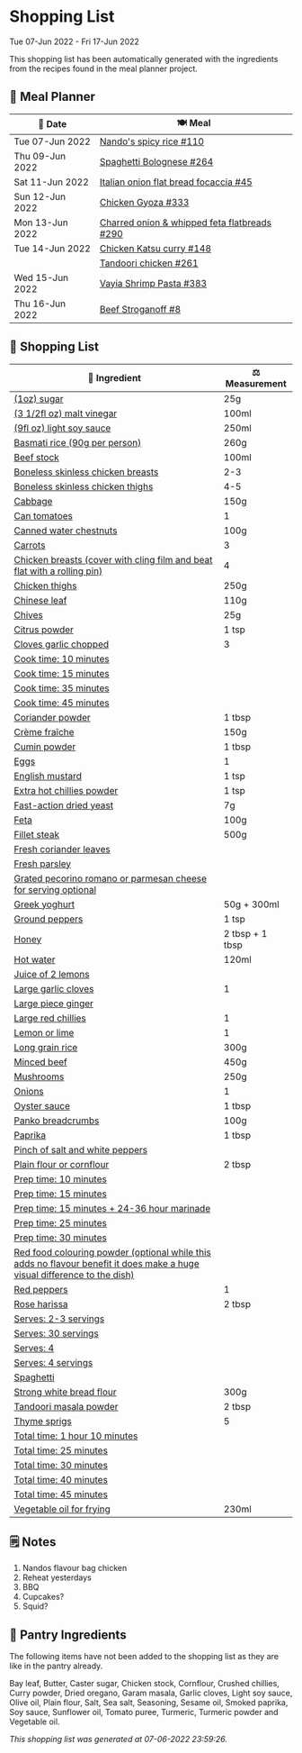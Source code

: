 # Shopping List

Tue 07-Jun 2022 - Fri 17-Jun 2022

This shopping list has been automatically generated with the ingredients from the recipes found in the meal planner project.

## 📅 Meal Planner

|📅 Date| 🍽️ Meal|
|----|----|
|Tue 07-Jun 2022|[Nando's spicy rice #110](https://github.com/jcallaghan/The-Cookbook/issues/110)|
|Thu 09-Jun 2022|[Spaghetti  Bolognese #264](https://github.com/jcallaghan/The-Cookbook/issues/264)|
|Sat 11-Jun 2022|[Italian onion flat bread focaccia #45](https://github.com/jcallaghan/The-Cookbook/issues/45)|
|Sun 12-Jun 2022|[Chicken Gyoza #333](https://github.com/jcallaghan/The-Cookbook/issues/333)|
|Mon 13-Jun 2022|[Charred onion & whipped feta flatbreads #290](https://github.com/jcallaghan/The-Cookbook/issues/290)|
|Tue 14-Jun 2022|[Chicken Katsu curry #148](https://github.com/jcallaghan/The-Cookbook/issues/148)|
||[Tandoori chicken #261](https://github.com/jcallaghan/The-Cookbook/issues/261)|
|Wed 15-Jun 2022|[Vayia Shrimp Pasta #383](https://github.com/jcallaghan/The-Cookbook/issues/383)|
|Thu 16-Jun 2022|[Beef Stroganoff #8](https://github.com/jcallaghan/The-Cookbook/issues/8)|

## 🛒 Shopping List

| 🍌 Ingredient| ⚖️ Measurement|
|----------|-----------|
|[(1oz) sugar](https://www.sainsburys.co.uk/gol-ui/SearchResults/(1oz)%20sugar)|25g|
|[(3 1/2fl oz) malt vinegar](https://www.sainsburys.co.uk/gol-ui/SearchResults/(3%201/2fl%20oz)%20malt%20vinegar)|100ml|
|[(9fl oz) light soy sauce](https://www.sainsburys.co.uk/gol-ui/SearchResults/(9fl%20oz)%20light%20soy%20sauce)|250ml|
|[Basmati rice (90g per person)](https://www.sainsburys.co.uk/gol-ui/SearchResults/Basmati%20rice%20(90g%20per%20person))|260g|
|[Beef stock](https://www.sainsburys.co.uk/gol-ui/SearchResults/Beef%20stock)|100ml|
|[Boneless skinless chicken breasts](https://www.sainsburys.co.uk/gol-ui/SearchResults/Boneless%20skinless%20chicken%20breasts)|2-3|
|[Boneless skinless chicken thighs](https://www.sainsburys.co.uk/gol-ui/SearchResults/Boneless%20skinless%20chicken%20thighs)|4-5|
|[Cabbage](https://www.sainsburys.co.uk/gol-ui/SearchResults/Cabbage)|150g|
|[Can tomatoes](https://www.sainsburys.co.uk/gol-ui/SearchResults/Can%20tomatoes)|1|
|[Canned water chestnuts](https://www.sainsburys.co.uk/gol-ui/SearchResults/Canned%20water%20chestnuts)|100g|
|[Carrots](https://www.sainsburys.co.uk/gol-ui/SearchResults/Carrots)|3|
|[Chicken breasts (cover with cling film and beat flat with a rolling pin)](https://www.sainsburys.co.uk/gol-ui/SearchResults/Chicken%20breasts%20(cover%20with%20cling%20film%20and%20beat%20flat%20with%20a%20rolling%20pin))|4|
|[Chicken thighs](https://www.sainsburys.co.uk/gol-ui/SearchResults/Chicken%20thighs)|250g|
|[Chinese leaf](https://www.sainsburys.co.uk/gol-ui/SearchResults/Chinese%20leaf)|110g|
|[Chives](https://www.sainsburys.co.uk/gol-ui/SearchResults/Chives)|25g|
|[Citrus powder](https://www.sainsburys.co.uk/gol-ui/SearchResults/Citrus%20powder)|1 tsp|
|[Cloves garlic chopped](https://www.sainsburys.co.uk/gol-ui/SearchResults/Cloves%20garlic%20chopped)|3|
|[Cook time: 10 minutes](https://www.sainsburys.co.uk/gol-ui/SearchResults/Cook%20time:%2010%20minutes)||
|[Cook time: 15 minutes](https://www.sainsburys.co.uk/gol-ui/SearchResults/Cook%20time:%2015%20minutes)||
|[Cook time: 35 minutes](https://www.sainsburys.co.uk/gol-ui/SearchResults/Cook%20time:%2035%20minutes)||
|[Cook time: 45 minutes](https://www.sainsburys.co.uk/gol-ui/SearchResults/Cook%20time:%2045%20minutes)||
|[Coriander powder](https://www.sainsburys.co.uk/gol-ui/SearchResults/Coriander%20powder)|1 tbsp|
|[Crème fraîche](https://www.sainsburys.co.uk/gol-ui/SearchResults/Crème%20fraîche)|150g|
|[Cumin powder](https://www.sainsburys.co.uk/gol-ui/SearchResults/Cumin%20powder)|1 tbsp|
|[Eggs](https://www.sainsburys.co.uk/gol-ui/SearchResults/Eggs)|1|
|[English mustard](https://www.sainsburys.co.uk/gol-ui/SearchResults/English%20mustard)|1 tsp|
|[Extra hot chillies powder](https://www.sainsburys.co.uk/gol-ui/SearchResults/Extra%20hot%20chillies%20powder)|1 tsp|
|[Fast-action dried yeast](https://www.sainsburys.co.uk/gol-ui/SearchResults/Fast-action%20dried%20yeast)|7g|
|[Feta](https://www.sainsburys.co.uk/gol-ui/SearchResults/Feta)|100g|
|[Fillet steak](https://www.sainsburys.co.uk/gol-ui/SearchResults/Fillet%20steak)|500g|
|[Fresh coriander leaves](https://www.sainsburys.co.uk/gol-ui/SearchResults/Fresh%20coriander%20leaves)||
|[Fresh parsley](https://www.sainsburys.co.uk/gol-ui/SearchResults/Fresh%20parsley)||
|[Grated pecorino romano or parmesan cheese for serving optional](https://www.sainsburys.co.uk/gol-ui/SearchResults/Grated%20pecorino%20romano%20or%20parmesan%20cheese%20for%20serving%20optional)||
|[Greek yoghurt](https://www.sainsburys.co.uk/gol-ui/SearchResults/Greek%20yoghurt)|50g + 300ml|
|[Ground peppers](https://www.sainsburys.co.uk/gol-ui/SearchResults/Ground%20peppers)|1 tsp|
|[Honey](https://www.sainsburys.co.uk/gol-ui/SearchResults/Honey)|2 tbsp + 1 tbsp|
|[Hot water](https://www.sainsburys.co.uk/gol-ui/SearchResults/Hot%20water)|120ml|
|[Juice of 2 lemons](https://www.sainsburys.co.uk/gol-ui/SearchResults/Juice%20of%202%20lemons)||
|[Large garlic cloves](https://www.sainsburys.co.uk/gol-ui/SearchResults/Large%20garlic%20cloves)|1|
|[Large piece ginger](https://www.sainsburys.co.uk/gol-ui/SearchResults/Large%20piece%20ginger)||
|[Large red chillies](https://www.sainsburys.co.uk/gol-ui/SearchResults/Large%20red%20chillies)|1|
|[Lemon or lime](https://www.sainsburys.co.uk/gol-ui/SearchResults/Lemon%20or%20lime)|1|
|[Long grain rice](https://www.sainsburys.co.uk/gol-ui/SearchResults/Long%20grain%20rice)|300g|
|[Minced beef](https://www.sainsburys.co.uk/gol-ui/SearchResults/Minced%20beef)|450g|
|[Mushrooms](https://www.sainsburys.co.uk/gol-ui/SearchResults/Mushrooms)|250g|
|[Onions](https://www.sainsburys.co.uk/gol-ui/SearchResults/Onions)|1|
|[Oyster sauce](https://www.sainsburys.co.uk/gol-ui/SearchResults/Oyster%20sauce)|1 tbsp|
|[Panko breadcrumbs](https://www.sainsburys.co.uk/gol-ui/SearchResults/Panko%20breadcrumbs)|100g|
|[Paprika](https://www.sainsburys.co.uk/gol-ui/SearchResults/Paprika)|1 tbsp|
|[Pinch of salt and white peppers](https://www.sainsburys.co.uk/gol-ui/SearchResults/Pinch%20of%20salt%20and%20white%20peppers)||
|[Plain flour or cornflour](https://www.sainsburys.co.uk/gol-ui/SearchResults/Plain%20flour%20or%20cornflour)|2 tbsp|
|[Prep time: 10 minutes](https://www.sainsburys.co.uk/gol-ui/SearchResults/Prep%20time:%2010%20minutes)||
|[Prep time: 15 minutes](https://www.sainsburys.co.uk/gol-ui/SearchResults/Prep%20time:%2015%20minutes)||
|[Prep time: 15 minutes + 24-36 hour marinade](https://www.sainsburys.co.uk/gol-ui/SearchResults/Prep%20time:%2015%20minutes%20+%2024-36%20hour%20marinade)||
|[Prep time: 25 minutes](https://www.sainsburys.co.uk/gol-ui/SearchResults/Prep%20time:%2025%20minutes)||
|[Prep time: 30 minutes](https://www.sainsburys.co.uk/gol-ui/SearchResults/Prep%20time:%2030%20minutes)||
|[Red food colouring powder (optional while this adds no flavour benefit it does make a huge visual difference to the dish)](https://www.sainsburys.co.uk/gol-ui/SearchResults/Red%20food%20colouring%20powder%20(optional%20while%20this%20adds%20no%20flavour%20benefit%20it%20does%20make%20a%20huge%20visual%20difference%20to%20the%20dish))||
|[Red peppers](https://www.sainsburys.co.uk/gol-ui/SearchResults/Red%20peppers)|1|
|[Rose harissa](https://www.sainsburys.co.uk/gol-ui/SearchResults/Rose%20harissa)|2 tbsp|
|[Serves: 2-3 servings](https://www.sainsburys.co.uk/gol-ui/SearchResults/Serves:%202-3%20servings)||
|[Serves: 30 servings](https://www.sainsburys.co.uk/gol-ui/SearchResults/Serves:%2030%20servings)||
|[Serves: 4](https://www.sainsburys.co.uk/gol-ui/SearchResults/Serves:%204)||
|[Serves: 4 servings](https://www.sainsburys.co.uk/gol-ui/SearchResults/Serves:%204%20servings)||
|[Spaghetti](https://www.sainsburys.co.uk/gol-ui/SearchResults/Spaghetti)||
|[Strong white bread flour](https://www.sainsburys.co.uk/gol-ui/SearchResults/Strong%20white%20bread%20flour)|300g|
|[Tandoori masala powder](https://www.sainsburys.co.uk/gol-ui/SearchResults/Tandoori%20masala%20powder)|2 tbsp|
|[Thyme sprigs](https://www.sainsburys.co.uk/gol-ui/SearchResults/Thyme%20sprigs)|5|
|[Total time: 1 hour 10 minutes](https://www.sainsburys.co.uk/gol-ui/SearchResults/Total%20time:%201%20hour%2010%20minutes)||
|[Total time: 25 minutes](https://www.sainsburys.co.uk/gol-ui/SearchResults/Total%20time:%2025%20minutes)||
|[Total time: 30 minutes](https://www.sainsburys.co.uk/gol-ui/SearchResults/Total%20time:%2030%20minutes)||
|[Total time: 40 minutes](https://www.sainsburys.co.uk/gol-ui/SearchResults/Total%20time:%2040%20minutes)||
|[Total time: 45 minutes](https://www.sainsburys.co.uk/gol-ui/SearchResults/Total%20time:%2045%20minutes)||
|[Vegetable oil for frying](https://www.sainsburys.co.uk/gol-ui/SearchResults/Vegetable%20oil%20for%20frying)|230ml|

## 🗒️ Notes

1. Nandos flavour bag chicken
1. Reheat yesterdays
1. BBQ
1. Cupcakes?
1. Squid?

## 🏪 Pantry Ingredients

The following items have not been added to the shopping list as they are like in the pantry already.

Bay leaf, Butter, Caster sugar, Chicken stock, Cornflour, Crushed chillies, Curry powder, Dried oregano, Garam masala, Garlic cloves, Light soy sauce, Olive oil, Plain flour, Salt, Sea salt, Seasoning, Sesame oil, Smoked paprika, Soy sauce, Sunflower oil, Tomato puree, Turmeric, Turmeric powder and Vegetable oil.


_This shopping list was generated at 07-06-2022 23:59:26._